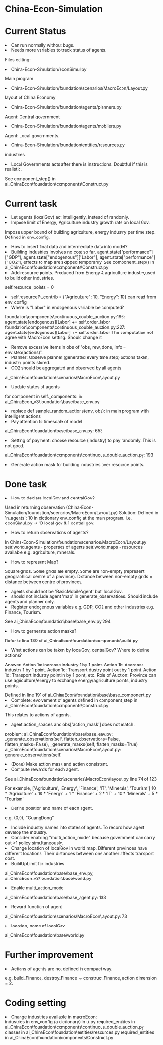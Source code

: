 # China-Econ-Simulation

<h1> Current Status </h1>
<li> Can run normally without bugs. </li>
<li> Needs more variables to track status of agents. </li>

<p> Files editing: </p>
<li> China-Econ-Simulation/econSimul.py </li>
<p> Main program </p>
<li> China-Econ-Simulation/foundation/scenarios/MacroEcon/Layout.py </li>
<p> layout of China Economy </p>
<li> China-Econ-Simulation/foundation/agents/planners.py </li>
<p> Agent: Central government </p>
<li> China-Econ-Simulation/foundation/agents/mobilers.py </li>
<p> Agent: Local governments. </p>
<li> China-Econ-Simulation/foundation/entities/resources.py </li>
<p> industries </p>
<li> Local Governments acts after there is instructions. Doubtful if this is realistic.</li>
<p> See component_step() in ai_ChinaEcon\foundation\components\Construct.py </p>

# Current task
<li> Let agents (localGov) act intelligently, instead of randomly. </li>
<li> Impose limit of Energy, Agriculture industry growth rate on local Gov. </li>
<p> Impose upper bound of building agriculture, energy industry per time step. Defined in env_config. </p>
<li> How to insert final data and intermediate data into model? </li>
<li> Building industries involves no cost so far. agent.state["performance"]["GDP"], agent.state["endogenous"]["Labor"], agent.state["performance"]["CO2"], effects to map are skipped temporarily. See component_step() in ai_ChinaEcon\foundation\components\Construct.py</li>
<li> Add resource points. Produced from Energy & agriculture industry,used to build other industries. </li>
<p> self.resource_points = 0 </p>
<li> self.resourcePt_contrib = {"Agriculture": 10, "Energy": 10} can read from env_config </li>
<li> Where is "Labor" in endogenous variable be computed? </li>
<p> foundation\components\continuous_double_auction.py:196:        agent.state[endogenous][Labor] += self.order_labor
foundation\components\continuous_double_auction.py:227:        agent.state[endogenous][Labor] += self.order_labor
The computation not agree with MacroEcon setting. Should change it. </p>
<li> Remove excessive items in obs of "obs, rew, done, info = env.step(actions)". </li>
<li> Planner: Observe planner (generated every time step) actions taken, industry points stored. </li>
<li> CO2 should be aggregated and observed by all agents. </li>
<p> ai_ChinaEcon\foundation\scenarios\MacroEcon\layout.py </p>
<li> Update states of agents </li>
<p> for component in self._components: in ai_ChinaEcon_v3\foundation\base\base_env.py </p>
<li> replace def sample_random_actions(env, obs): in main program with intelligent actions. </li>
<li> Pay attention to timescale of model </li>
<p> ai_ChinaEcon\foundation\base\base_env.py: 653 </p>
<li> Setting of payment: choose resource (industry) to pay randomly. This is not good. </li>
<p> ai_ChinaEcon\foundation\components\continuous_double_auction.py: 193 </>
<li> Generate action mask for building industries over resource points. </li>
  

# Done task
<li> How to declare localGov and centralGov? </li>
<p> Used in returning observation (China-Econ-Simulation/foundation/scenarios/MacroEcon/Layout.py)
Solution: Defined in 'n_agents': 10 in dictionary env_config at the main program. i.e. econSimul.py
-> 10 local gov & 1 central gov. </p>

<li> How to return observations of agents? </li>
<p> In China-Econ-Simulation/foundation/scenarios/MacroEcon/Layout.py
self.world.agents - properties of agents
self.world.maps - resources available e.g. agriculture, minerals. 

<li> How to represent Map? </li>
<p> Square grids. Some grids are empty. Some are non-empty (represent geographical centre of a province).
Distance between non-empty grids = distance between centre of provinces. </p>

<li> agents should not be 'BasicMobileAgent' but 'localGov'. </li>
<li> should not include agent 'map' in generate_observations. Should include agents and planner only. </li>

<li> Register endogenous variables e.g. GDP, CO2 and other industries e.g. Finance, Tourism. </li>
<p> See ai_ChinaEcon\foundation\base\base_env.py:294 </p>

<li> How to gernerate action masks? </li>
<p> Refer to line 180 of ai_ChinaEcon\foundation\components\build.py </p>

<li> What actions can be taken by localGov, centralGov? Where to define actions?  </li>
<p> Answer: Action 1a: increase industry 1 by 1 point. Action 1b: decrease industry 1 by 1 point. Action 1c: Transport dustry point out by 1 point. Action 1d: Transport industry point in by 1 point, etc.
Role of Auction: Province can use agriculture/energy to exchange energy/agriculture points, industry points. </p>
Defined in line 191 of ai_ChinaEcon\foundation\base\base_component.py

<li> Complete: evolvement of agents defined in component_step in ai_ChinaEcon\foundation\components\Construct.py </li>
<p> This relates to actions of agents. </p>

<li> agent.action_spaces and obs['action_mask'] does not match. </li>
<p> problem: ai_ChinaEcon\foundation\base\base_env.py: _generate_observations(self, flatten_observations=False, flatten_masks=False), _generate_masks(self, flatten_masks=True)
ai_ChinaEcon\foundation\scenarios\MacroEcon\layout.py: generate_observations(self) </p>

<li> (Done) Make action mask and action consistent. </li>

<li> Compute rewards for each agent. </li>
<p> See ai_ChinaEcon\foundation\scenarios\MacroEcon\layout.py line 74 of 123 </p>
<p> For example, ['Agriculture', 'Energy', 'Finance', 'IT', 'Minerals', 'Tourism']
10 * 'Agriculture'
+ 10 * 'Energy'
+ 1 * 'Finance'
+ 2 * 'IT'
+ 10 * 'Minerals'
+ 5 * 'Tourism' </p>

<li> Define position and name of each agent. </li>
<p> e.g. (0,0), "GuangDong" </p>

<li> Include industry names into states of agents. To record how agent develop the industry. </li>

<li> Consider enabling "multi_action_mode" because government can carry out >1 policy simultaneously. </li>

<li> Change location of localGov in world map. Different provinces have different locations. Their distances between one another affects transport cost. </li>

<li> BuildUpLimit for industries </li>
<p> ai_ChinaEcon\foundation\base\base_env.py, ai_ChinaEcon_v3\foundation\base\world.py </p>

<li> Enable multi_action_mode </li>
<p> ai_ChinaEcon\foundation\base\base_agent.py: 183 </p>

<li> Reward function of agent </li>
<p> ai_ChinaEcon\foundation\scenarios\MacroEcon\layout.py: 73 </p>

<li> location, name of localGov </li>
<p> ai_ChinaEcon\foundation\base\world.py </p>



# Further improvement
<li> Actions of agents are not defined in compact way. </li>
<p> e.g. build_Finance, destroy_Finance -> construct.Finance, action dimension = 2. </p>


# Coding setting
<li> Change industries available in macroEcon: </li>
industries in env_config (a dictionary) in tt.py
required_entities in ai_ChinaEcon\foundation\components\continuous_double_auction.py
classes in ai_ChinaEcon\foundation\entities\resources.py
required_entities in ai_ChinaEcon\foundation\components\Construct.py



